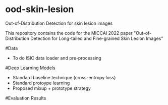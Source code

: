 # ood-skin-lesion
Out-of-Distribution Detection for skin lesion images

This repository contains the code for the MICCAI 2022 paper "Out-of-Distribution Detection for Long-tailed and
Fine-grained Skin Lesion Images"

#Data
- To do ISIC data loader and pre-processing

#Deep Learning Models
- Standard baseline technique (cross-entropy loss)
- Standard protoype learning
- Proposed mixup + prototype strategy

#Evaluation Results
